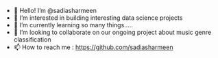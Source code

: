 - 👋 Hello! I’m @sadiasharmeen
- 👀 I’m interested in building interesting data science projects
- 🌱 I’m currently learning so many things.....
- 💞️ I’m looking to collaborate on our ongoing project about music genre classification
- 📫 How to reach me : https://github.com/sadiasharmeen

<!---
sadiasharmeen/sadiasharmeen is a ✨ special ✨ repository because its `README.md` (this file) appears on your GitHub profile.
You can click the Preview link to take a look at your changes.
--->
